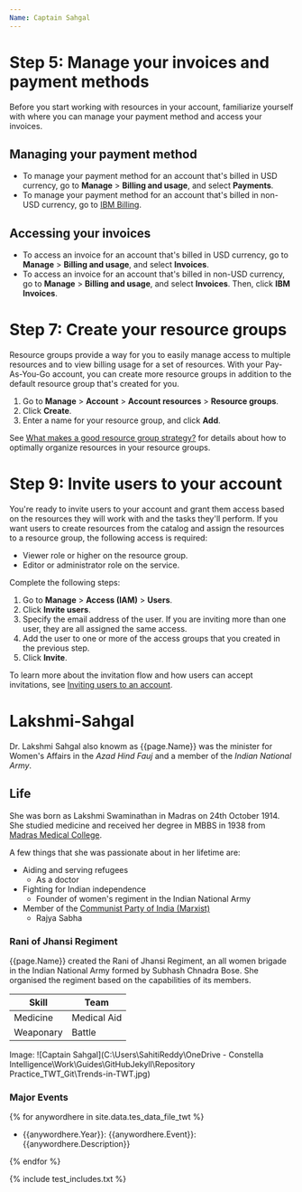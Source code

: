 ```yaml
---
Name: Captain Sahgal
---
```


<!--- Markdown command trials --->

# Step 5: Manage your invoices and payment methods

Before you start working with resources in your account, familiarize yourself with where you can manage your payment method and access your invoices.

## Managing your payment method

- To manage your payment method for an account that's billed in USD currency, go to **Manage** > **Billing and usage**, and select **Payments**.
- To manage your payment method for an account that's billed in non-USD currency, go to [IBM Billing](https://login.ibm.com/authsvc/mtfim/sps/authsvc?PolicyId=urn:ibm:security:authentication:asf:basicldapuser&Target=https%3A%2F%2Flogin.ibm.com%2Foidc%2Fendpoint%2Fdefault%2Fauthorize%3FqsId%3D7b2c268f-45be-4f88-9887-debcdf801341%26client_id%3DMyIBMDallasProdCI).

## Accessing your invoices

- To access an invoice for an account that's billed in USD currency, go to **Manage** > **Billing and usage**, and select **Invoices**.
- To access an invoice for an account that's billed in non-USD currency, go to **Manage** > **Billing and usage**, and select **Invoices**. Then, click **IBM Invoices**.

# Step 7: Create your resource groups

Resource groups provide a way for you to easily manage access to multiple resources and to view billing usage for a set of resources. With your Pay-As-You-Go account, you can create more resource groups in addition to the default resource group that's created for you.

1. Go to **Manage** > **Account** > **Account resources** > **Resource groups**.
2. Click **Create**.
3. Enter a name for your resource group, and click **Add**.

See [What makes a good resource group strategy?](https://cloud.ibm.com/docs/account?topic=account-account_setup#resource-group-strategy) for details about how to optimally organize resources in your resource groups.

# Step 9: Invite users to your account

You're ready to invite users to your account and grant them access based on the resources they will work with and the tasks they'll perform. If you want users to create resources from the catalog and assign the resources to a resource group, the following access is required:

- Viewer role or higher on the resource group.
- Editor or administrator role on the service.

Complete the following steps:

1. Go to **Manage** > **Access (IAM)** > **Users**.
2. Click **Invite users**.
3. Specify the email address of the user. If you are inviting more than one user, they are all assigned the same access.
4. Add the user to one or more of the access groups that you created in the previous step.
5. Click **Invite**.

To learn more about the invitation flow and how users can accept invitations, see [Inviting users to an account](https://cloud.ibm.com/docs/account?topic=account-iamuserinv&interface=ui).


# Lakshmi-Sahgal

Dr. Lakshmi Sahgal also knowm as {{page.Name}} was the minister for Women's Affairs in the _Azad Hind Fauj_ and a member of the _Indian National Army_.

## Life

She was born as Lakshmi Swaminathan in Madras on 24th October 1914. She studied medicine and received her degree in MBBS in 1938 from [Madras Medical College](https://en.wikipedia.org/wiki/Madras_Medical_College).

A few things that she was passionate about in her lifetime are:

- Aiding and serving refugees
  - As a doctor
- Fighting for Indian independence 
  - Founder of women's regiment in the Indian National Army
- Member of the [Communist Party of India (Marxist)](https://cpim.org/)
  - Rajya Sabha

### Rani of Jhansi Regiment

{{page.Name}} created the Rani of Jhansi Regiment, an all women brigade in the Indian National Army formed by Subhash Chnadra Bose. She organised the regiment based on the capabilities of its members.

| Skill     | Team        |
|-----------|-------------|
| Medicine  | Medical Aid |
| Weaponary | Battle      |

Image: ![Captain Sahgal](C:\Users\SahitiReddy\OneDrive - Constella Intelligence\Work\Guides\GitHubJekyll\Repository Practice_TWT_Git\Trends-in-TWT.jpg)


### Major Events

{% for anywordhere in site.data.tes_data_file_twt %}

- {{anywordhere.Year}}: {{anywordhere.Event}}: {{anywordhere.Description}}

{% endfor %}


{% include test_includes.txt %}



